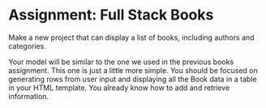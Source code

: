 # Assignment: Full Stack Books

Make a new project that can display a list of books, including authors and categories.

Your model will be similar to the one we used in the previous books assignment. This one is just a little more simple. You should be focused on generating rows from user input and displaying all the Book data in a table in your HTML template. You already know how to add and retrieve information.

